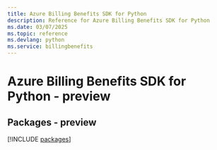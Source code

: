 ```yaml
---
title: Azure Billing Benefits SDK for Python
description: Reference for Azure Billing Benefits SDK for Python
ms.date: 03/07/2025
ms.topic: reference
ms.devlang: python
ms.service: billingbenefits
---
```

# Azure Billing Benefits SDK for Python - preview
## Packages - preview
[!INCLUDE [packages](billing-benefits-index.md)]